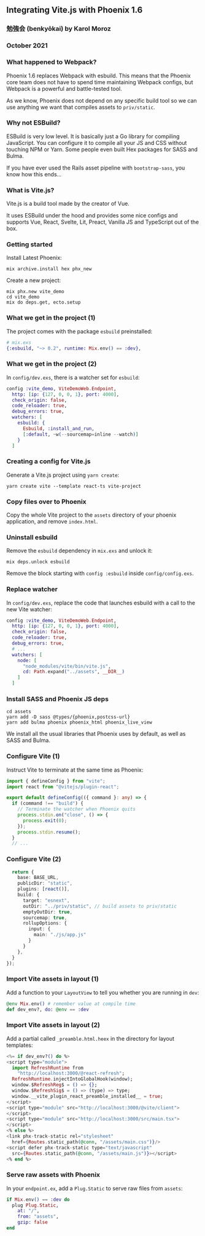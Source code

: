 ## Integrating Vite.js with Phoenix 1.6
### 勉強会 (benky&#333;kai) by Karol Moroz
### October 2021


### What happened to Webpack?

Phoenix 1.6 replaces Webpack with esbuild. This means that the Phoenix core team does not have to spend time maintaining Webpack configs, but Webpack is a powerful and battle-tested tool.

As we know, Phoenix does not depend on any specific build tool so we can use anything we want that compiles assets to `priv/static`.


### Why not ESBuild?

ESBuild is very low level. It is basically just a Go library for compiling JavaScript. You can configure it to compile all your JS and CSS without touching NPM or Yarn. Some people even built Hex packages for SASS and Bulma.

If you have ever used the Rails asset pipeline with `bootstrap-sass`, you know how this ends...


### What is Vite.js?

Vite.js is a build tool made by the creator of Vue.

It uses ESBuild under the hood and provides some nice configs and supports Vue, React, Svelte, Lit, Preact, Vanilla JS and TypeScript out of the box.


### Getting started

Install Latest Phoenix:

```
mix archive.install hex phx_new
```

Create a new project:

```
mix phx.new vite_demo
cd vite_demo
mix do deps.get, ecto.setup
```


### What we get in the project (1)

The project comes with the package `esbuild` preinstalled:

```elixir
# mix.exs
{:esbuild, "~> 0.2", runtime: Mix.env() == :dev},
```


### What we get in the project (2)

In `config/dev.exs`, there is a watcher set for `esbuild`:

```elixir
config :vite_demo, ViteDemoWeb.Endpoint,
  http: [ip: {127, 0, 0, 1}, port: 4000],
  check_origin: false,
  code_reloader: true,
  debug_errors: true,
  watchers: [
    esbuild: {
      Esbuild, :install_and_run,
      [:default, ~w(--sourcemap=inline --watch)]
    }
  ]
```


### Creating a config for Vite.js

Generate a Vite.js project using `yarn create`:

```
yarn create vite --template react-ts vite-project
```


### Copy files over to Phoenix

Copy the whole Vite project to the `assets` directory of your phoenix application, and remove `index.html`.


### Uninstall esbuild

Remove the `esbuild` dependency in `mix.exs` and unlock it:

```
mix deps.unlock esbuild
```

Remove the block starting with `config :esbuild` inside `config/config.exs`.


### Replace watcher

In `config/dev.exs`, replace the code that launches esbuild with a call to the new Vite watcher:

```elixir
config :vite_demo, ViteDemoWeb.Endpoint,
  http: [ip: {127, 0, 0, 1}, port: 4000],
  check_origin: false,
  code_reloader: true,
  debug_errors: true,
  # ...
  watchers: [
    node: [
      "node_modules/vite/bin/vite.js",
      cd: Path.expand("../assets", __DIR__)
    ]
  ]
```


### Install SASS and Phoenix JS deps

```
cd assets
yarn add -D sass @types/{phoenix,postcss-url}
yarn add bulma phoenix phoenix_html phoenix_live_view
```

We install all the usual libraries that Phoenix uses by default, as well as SASS and Bulma.


### Configure Vite (1)

Instruct Vite to terminate at the same time as Phoenix:

```typescript
import { defineConfig } from "vite";
import react from "@vitejs/plugin-react";

export default defineConfig(({ command }: any) => {
  if (command !== "build") {
    // Terminate the watcher when Phoenix quits
    process.stdin.on("close", () => {
      process.exit(0);
    });
    process.stdin.resume();
  }
  // ...
```


### Configure Vite (2)

```typescript
  return {
    base: BASE_URL,
    publicDir: "static",
    plugins: [react()],
    build: {
      target: "esnext",
      outDir: "../priv/static", // build assets to priv/static
      emptyOutDir: true,
      sourcemap: true,
      rollupOptions: {
        input: {
          main: "./js/app.js"
        }
      }
    },
  }
});
```


### Import Vite assets in layout (1)

Add a function to your `LayoutView` to tell you whether you are running in `dev`:

```elixir
@env Mix.env() # remember value at compile time
def dev_env?, do: @env == :dev
```


### Import Vite assets in layout (2)

Add a partial called `_preamble.html.heex` in the directory for layout templates:

```eex
<%= if dev_env?() do %>
<script type="module">
  import RefreshRuntime from
    "http://localhost:3000/@react-refresh";
  RefreshRuntime.injectIntoGlobalHook(window);
  window.$RefreshReg$ = () => {};
  window.$RefreshSig$ = () => (type) => type;
  window.__vite_plugin_react_preamble_installed__ = true;
</script>
<script type="module" src="http://localhost:3000/@vite/client">
</script>
<script type="module" src="http://localhost:3000/src/main.tsx">
</script>
<% else %>
<link phx-track-static rel="stylesheet"
  href={Routes.static_path(@conn, "/assets/main.css")}/>
<script defer phx-track-static type="text/javascript"
  src={Routes.static_path(@conn, "/assets/main.js")}></script>
<% end %>
```


### Serve raw assets with Phoenix

In your `endpoint.ex`, add a `Plug.Static` to serve raw files from `assets`:

```elixir
if Mix.env() == :dev do
  plug Plug.Static,
    at: "/",
    from: "assets",
    gzip: false
end
```
